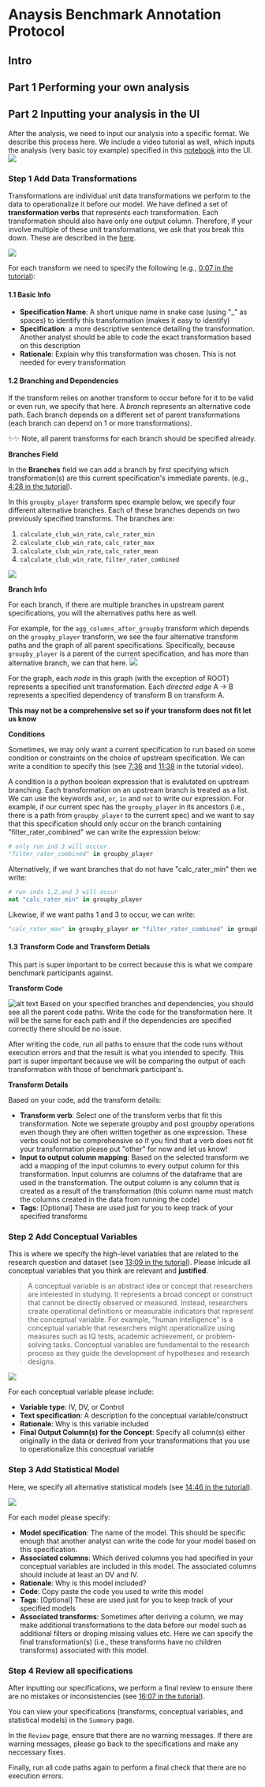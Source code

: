 # Anaysis Benchmark Annotation Protocol

## Intro

## Part 1 Performing your own analysis

## Part 2 Inputting your analysis in the UI

After the analysis, we need to input our analysis into a specific format. We describe this process here. We include a video tutorial as well, which inputs the analysis (very basic toy example) specified in this [notebook](tutorial/soccer_tutorial.ipynb) into the UI.
[![](images/youtube.png)](https://www.youtube.com/watch?v=XkaSKPQbSZ8)

### Step 1 Add Data Transformations

Transformations are individual unit data transformations we perform to the data to operationalize it before our model. We have defined a set of **transformation verbs** that represents each transformation. Each transformation should also have only one output column. Therefore, if your involve multiple of these unit transformations, we ask that you break this down. These are described in the [here](TransformVerbs.md).

![](images/transforms1.png)

For each transform we need to specify the following (e.g., [0:07 in the tutorial](https://youtu.be/XkaSKPQbSZ8?si=TcW-ZYASWMTuNYuX&t=7)):

#### 1.1 Basic Info

- **Specification Name**: A short unique name in snake case (using "\_" as spaces) to identify this transformation (makes it easy to identify)
- **Specification**: a more descriptive sentence detailing the transformation. Another analyst should be able to code the exact transformation based on this description
- **Rationale**: Explain why this transformation was chosen. This is not needed for every transformation

#### 1.2 Branching and Dependencies

If the transform relies on another transform to occur before for it to be valid or even run, we
specify that here. A _branch_ represents an alternative code path. Each branch depends on a different set of parent transformations (each branch can depend on 1 or more transformations).

✨✨ Note, all parent transforms for each branch should be specified already.

**Branches Field**

In the **Branches** field we can add a branch by first specifying which transformation(s) are this current specification's immediate parents. (e.g., [4:28 in the tutorial](https://youtu.be/XkaSKPQbSZ8?si=u0P8XukYIHPCBR6j&t=268)).

In this `groupby_player` transform spec example below, we specify four different alternative branches. Each of these branches depends on two previously specified transforms. The branches are:

1. `calculate_club_win_rate`, `calc_rater_min`
2. `calculate_club_win_rate`, `calc_rater_max`
3. `calculate_club_win_rate`, `calc_rater_mean`
4. `calculate_club_win_rate`, `filter_rater_combined`

![](images/branches.png)

**Branch Info**

For each branch, if there are multiple branches in upstream parent specifications, you will the alternatives paths here as well.

For example, for the `agg_columns_after_groupby` transform which depends on the `groupby_player` transform, we see the four alternative transform paths and the graph of all parent specifications. Specifically, because `groupby_player` is a parent of the current specification, and has more than alternative branch, we can that here.
![](images/branch_info.png)

For the graph, each _node_ in this graph (with the exception of ROOT) represents a specified unit transformation.
Each _directed edge_ A -> B represents a specified dependency of transform B on transform A.

**This may not be a comprehensive set so if your transform does not fit let us know**

**Conditions**

Sometimes, we may only want a current specification to run based on some condition or constraints on the choice of upstream specification. We can write a condition to specify this (see [7:36](https://youtu.be/XkaSKPQbSZ8?si=--UcC2-hBykYCLyL&t=455) and [11:38](https://youtu.be/XkaSKPQbSZ8?si=R_HvpADef9kJLFUv) in the tutorial video).

A condition is a python boolean expression that is evalutated on upstream branching. Each transformation on an upstream branch is treated as a list. We can use the keywords `and`, `or`, `in` and `not` to write our expression. For example, if our current spec has the `groupby_player` in its ancestors (i.e., there is a path from `groupby_player` to the current spec) and we want to say that this specification should only occur on the branch containing "filter_rater_combined" we can write the expression below:

```python
# only run ind 3 will occcur
"filter_rater_combined" in groupby_player
```

Alternatively, if we want branches that do not have "calc_rater_min" then we write:

```python
# run inds 1,2,and 3 will occur
not "calc_rater_min" in groupby_player
```

Likewise, if we want paths 1 and 3 to occur, we can write:

```python
"calc_rater_max" in groupby_player or "filter_rater_combined" in groupby_player
```

#### 1.3 Transform Code and Transform Detials

This part is super important to be correct because this is what we compare benchmark participants against.

**Transform Code**

![alt text](images/transform_code1.png)
Based on your specified branches and dependencies, you should see all the parent code paths.
Write the code for the transformation here. It will be the same for each path and if the dependencies are specified correctly there should be no issue.

After writing the code, run all paths to ensure that the code runs without execution errors and that the result is what you intended to specify. This part is super important because we will be comparing the output of each transformation with those of benchmark participant's.

**Transform Details**

Based on your code, add the transform details:

- **Transform verb**: Select one of the transform verbs that fit this transformation. Note we seperate groupby and post groupby operations even though they are often written together as one expression. These verbs could not be comprehensive so if you find that a verb does not fit your transformation please put "other" for now and let us know!
- **Input to output column mapping**: Based on the selected transform we add a mapping of the input columns to every output column for this transformation. Input columns are columns of the dataframe that are used in the transformation. The output column is any column that is created as a result of the transformation (this column name must match the columns created in the data from running the code)
- **Tags**: [Optional] These are used just for you to keep track of your specified transforms

### Step 2 Add Conceptual Variables

This is where we specify the high-level variables that are related to the research question and dataset (see [13:09 in the tutorial](https://youtu.be/XkaSKPQbSZ8?si=5eGWNf30f5iuCRoB&t=789)). Please inlcude all conceptual variables that you think are relevant and **justified**.

> A conceptual variable is an abstract idea or concept that researchers are interested in studying. It represents a broad concept or construct that cannot be directly observed or measured. Instead, researchers create operational definitions or measurable indicators that represent the conceptual variable. For example, "human intelligence" is a conceptual variable that researchers might operationalize using measures such as IQ tests, academic achievement, or problem-solving tasks. Conceptual variables are fundamental to the research process as they guide the development of hypotheses and research designs.

![](images/cvar.png)

For each conceptual variable please include:

- **Variable type**: IV, DV, or Control
- **Text specification**: A description fo the conceptual variable/construct
- **Rationale**: Why is this variable included
- **Final Output Column(s) for the Concept**: Specify all column(s) either originally in the data or derived from your transformations that you use to operationalize this conceptual variable

### Step 3 Add Statistical Model

Here, we specify all alternative statistical models (see [14:46 in the tutorial](https://youtu.be/XkaSKPQbSZ8?si=k2Yh6sFC2S6_XhV4&t=886)).

![](images/model.png)

For each model please specify:

- **Model specification**: The name of the model. This should be specific enough that another analyst can write the code for your model based on this specification.
- **Associated columns**: Which derived columns you had specified in your conceptual variables are included in this model. The associated columns should include at least an DV and IV.
- **Rationale**: Why is this model included?
- **Code**: Copy paste the code you used to write this model
- **Tags**: [Optional] These are used just for you to keep track of your specified models
- **Associated transforms**: Sometimes after deriving a column, we may make additional transformations to the data before our model such as additional filters or droping missing values etc. Here we can specify the final transformation(s) (i.e., these transforms have no children transforms) associated with this model.

### Step 4 Review all specifications

After inputting our specifications, we perform a final review to ensure there are no mistakes or inconsistencies (see [16:07 in the tutorial](https://youtu.be/XkaSKPQbSZ8?si=ZM1vMwMPiB_pgoGw&t=968)).

You can view your specifications (transforms, conceptual variables, and statistical models) in the `Summary` page.

In the `Review` page, ensure that there are no warning messages. If there are warning messages, please go back to the specifications and make any neccessary fixes.

Finally, run all code paths again to perform a final check that there are no execution errors.
